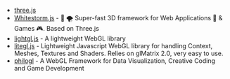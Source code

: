- [three.js](https://github.com/mrdoob/three.js)
- [Whitestorm.js](https://github.com/WhitestormJS/whs.js) - 🚀 🌪 Super-fast 3D framework for Web Applications 🥇 & Games 🎮. Based on Three.js
- [lightgl.js](https://github.com/evanw/lightgl.js/) - A lightweight WebGL library
- [litegl.js](https://github.com/jagenjo/litegl.js) - Lightweight Javascript WebGL library for handling Context, Meshes, Textures and Shaders. Relies on glMatrix 2.0, very easy to use.
- [philogl](https://github.com/senchalabs/philogl) - A WebGL Framework for Data Visualization, Creative Coding and Game Development
